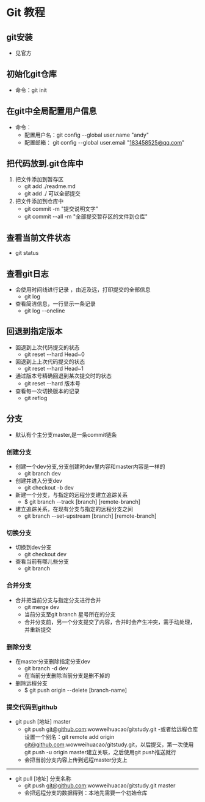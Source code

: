 # Git 教程
## git安装
- 见官方
## 初始化git仓库
- 命令：git init
## 在git中全局配置用户信息
- 命令：
    + 配置用户名：git config --global user.name "andy"
    + 配置邮箱： git config --global user.email "183458525@qq.com"
## 把代码放到.git仓库中
1. 把文件添加到暂存区
    - git add ./readme.md
    - git add ./   可以全部提交
2. 把文件添加到仓库中
    - git commit -m "提交说明文字"
    - git commit --all -m "全部提交暂存区的文件到仓库"
## 查看当前文件状态
- git status
## 查看git日志
- 会使用时间线进行记录 ，由近及远，打印提交的全部信息
    - git log
- 查看简洁信息，一行显示一条记录
    - git log --oneline

## 回退到指定版本
- 回退到上次代码提交的状态
    - git reset --hard Head~0
- 回退到上上次代码提交的状态
    -  git reset --hard Head~1
- 通过版本号精确回退到某次提交时的状态
    - git reset --hard 版本号
- 查看每一次切换版本的记录
    - git reflog

## 分支
- 默认有个主分支master,是一条commit链条
### 创建分支
- 创建一个dev分支,分支创建时dev里内容和master内容是一样的
    - git branch dev
- 创建并进入分支dev
    - git checkout -b dev
- 新建一个分支，与指定的远程分支建立追踪关系
    - $ git branch --track [branch] [remote-branch]
- 建立追踪关系，在现有分支与指定的远程分支之间
    - git branch --set-upstream [branch] [remote-branch]

### 切换分支
- 切换到dev分支
    - git checkout dev
- 查看当前有哪儿些分支
    - git branch
### 合并分支
- 合并把当前分支与指定分支进行合并
    - git merge dev
    - 当前分支至git branch 星号所在的分支
    - 合并分支前，另一个分支提交了内容，合并时会产生冲突，需手动处理，并重新提交
### 删除分支
- 在master分支删除指定分支dev
    - git branch -d dev
    - 在当前分支删除当前分支是删不掉的
- 删除远程分支
    - $ git push origin --delete [branch-name]

### 提交代码到github
- git push [地址] master
    - git push git@github.com:wowweihuacao/gitstudy.git
    -或者给远程仓库设置一个别名：git remote add origin git@github.com:wowweihuacao/gitstudy.git，以后提交，第一次使用git push -u origin master建立关联，之后使用git push推送就行
    - 会把当前分支内容上传到远程master分支上

--------------------
- git pull [地址] 分支名称
    -  git push git@github.com:wowweihuacao/gitstudy.git master
    - 会把远程分支的数据得到：本地先需要一个初始仓库







